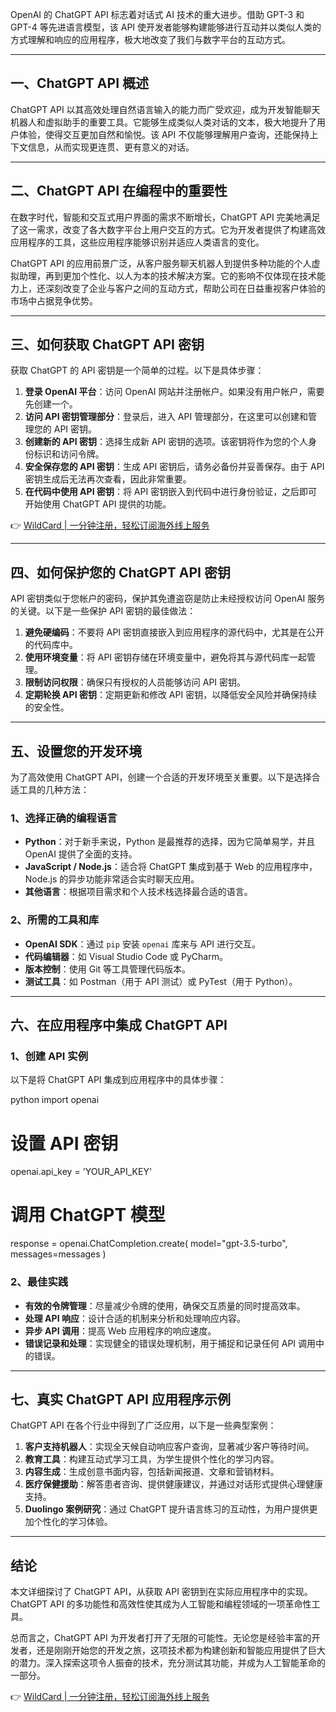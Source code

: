 OpenAI 的 ChatGPT API 标志着对话式 AI 技术的重大进步。借助 GPT-3 和 GPT-4 等先进语言模型，该 API 使开发者能够构建能够进行互动并以类似人类的方式理解和响应的应用程序，极大地改变了我们与数字平台的互动方式。

---

## 一、ChatGPT API 概述

ChatGPT API 以其高效处理自然语言输入的能力而广受欢迎，成为开发智能聊天机器人和虚拟助手的重要工具。它能够生成类似人类对话的文本，极大地提升了用户体验，使得交互更加自然和愉悦。该 API 不仅能够理解用户查询，还能保持上下文信息，从而实现更连贯、更有意义的对话。

---

## 二、ChatGPT API 在编程中的重要性

在数字时代，智能和交互式用户界面的需求不断增长，ChatGPT API 完美地满足了这一需求，改变了各大数字平台上用户交互的方式。它为开发者提供了构建高效应用程序的工具，这些应用程序能够识别并适应人类语言的变化。

ChatGPT API 的应用前景广泛，从客户服务聊天机器人到提供多种功能的个人虚拟助理，再到更加个性化、以人为本的技术解决方案。它的影响不仅体现在技术能力上，还深刻改变了企业与客户之间的互动方式，帮助公司在日益重视客户体验的市场中占据竞争优势。

---

## 三、如何获取 ChatGPT API 密钥

获取 ChatGPT 的 API 密钥是一个简单的过程。以下是具体步骤：

1. **登录 OpenAI 平台**：访问 OpenAI 网站并注册帐户。如果没有用户帐户，需要先创建一个。
2. **访问 API 密钥管理部分**：登录后，进入 API 管理部分，在这里可以创建和管理您的 API 密钥。
3. **创建新的 API 密钥**：选择生成新 API 密钥的选项。该密钥将作为您的个人身份标识和访问令牌。
4. **安全保存您的 API 密钥**：生成 API 密钥后，请务必备份并妥善保存。由于 API 密钥生成后无法再次查看，因此非常重要。
5. **在代码中使用 API 密钥**：将 API 密钥嵌入到代码中进行身份验证，之后即可开始使用 ChatGPT API 提供的功能。

👉 [WildCard | 一分钟注册，轻松订阅海外线上服务](https://bit.ly/bewildcard)

---

## 四、如何保护您的 ChatGPT API 密钥

API 密钥类似于您帐户的密码，保护其免遭盗窃是防止未经授权访问 OpenAI 服务的关键。以下是一些保护 API 密钥的最佳做法：

1. **避免硬编码**：不要将 API 密钥直接嵌入到应用程序的源代码中，尤其是在公开的代码库中。
2. **使用环境变量**：将 API 密钥存储在环境变量中，避免将其与源代码库一起管理。
3. **限制访问权限**：确保只有授权的人员能够访问 API 密钥。
4. **定期轮换 API 密钥**：定期更新和修改 API 密钥，以降低安全风险并确保持续的安全性。

---

## 五、设置您的开发环境

为了高效使用 ChatGPT API，创建一个合适的开发环境至关重要。以下是选择合适工具的几种方法：

### 1、选择正确的编程语言

- **Python**：对于新手来说，Python 是最推荐的选择，因为它简单易学，并且 OpenAI 提供了全面的支持。
- **JavaScript / Node.js**：适合将 ChatGPT 集成到基于 Web 的应用程序中，Node.js 的异步功能非常适合实时聊天应用。
- **其他语言**：根据项目需求和个人技术栈选择最合适的语言。

### 2、所需的工具和库

- **OpenAI SDK**：通过 `pip` 安装 `openai` 库来与 API 进行交互。
- **代码编辑器**：如 Visual Studio Code 或 PyCharm。
- **版本控制**：使用 Git 等工具管理代码版本。
- **测试工具**：如 Postman（用于 API 测试）或 PyTest（用于 Python）。

---

## 六、在应用程序中集成 ChatGPT API

### 1、创建 API 实例

以下是将 ChatGPT API 集成到应用程序中的具体步骤：

python
import openai

# 设置 API 密钥
openai.api_key = 'YOUR_API_KEY'

# 调用 ChatGPT 模型
response = openai.ChatCompletion.create(
    model="gpt-3.5-turbo",
    messages=messages
)


### 2、最佳实践

- **有效的令牌管理**：尽量减少令牌的使用，确保交互质量的同时提高效率。
- **处理 API 响应**：设计合适的机制来分析和处理响应内容。
- **异步 API 调用**：提高 Web 应用程序的响应速度。
- **错误记录和处理**：实现健全的错误处理机制，用于捕捉和记录任何 API 调用中的错误。

---

## 七、真实 ChatGPT API 应用程序示例

ChatGPT API 在各个行业中得到了广泛应用，以下是一些典型案例：

1. **客户支持机器人**：实现全天候自动响应客户查询，显著减少客户等待时间。
2. **教育工具**：构建互动式学习工具，为学生提供个性化的学习内容。
3. **内容生成**：生成创意书面内容，包括新闻报道、文章和营销材料。
4. **医疗保健援助**：解答患者咨询、提供健康建议，并通过对话形式提供心理健康支持。
5. **Duolingo 案例研究**：通过 ChatGPT 提升语言练习的互动性，为用户提供更加个性化的学习体验。

---

## 结论

本文详细探讨了 ChatGPT API，从获取 API 密钥到在实际应用程序中的实现。ChatGPT API 的多功能性和高效性使其成为人工智能和编程领域的一项革命性工具。

总而言之，ChatGPT API 为开发者打开了无限的可能性。无论您是经验丰富的开发者，还是刚刚开始您的开发之旅，这项技术都为构建创新和智能应用提供了巨大的潜力。深入探索这项令人振奋的技术，充分测试其功能，并成为人工智能革命的一部分。

👉 [WildCard | 一分钟注册，轻松订阅海外线上服务](https://bit.ly/bewildcard)